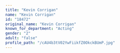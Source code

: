 ```yaml
---
title: "Kevin Corrigan"
name: "Kevin Corrigan"
id: "18472"
original_name: "Kevin Corrigan"
known_for_department: "Acting"
gender: "2"
adult: "false"
profile_path: "/cAU4b3tV02YwFiikfZ0OkckBUmP.jpg"
---
```

